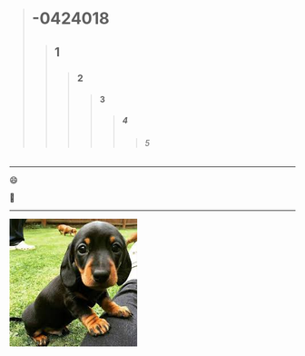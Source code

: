 ># -0424018
>>## 1
>>>### 2
>>>>#### 3
>>>>>##### 4 
>>>>>>###### 5


***

:smile:

:date:

***

![](download.jpg)
